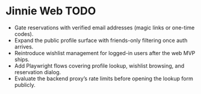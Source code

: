 # Jinnie Web TODO

- Gate reservations with verified email addresses (magic links or one-time codes).
- Expand the public profile surface with friends-only filtering once auth arrives.
- Reintroduce wishlist management for logged-in users after the web MVP ships.
- Add Playwright flows covering profile lookup, wishlist browsing, and reservation dialog.
- Evaluate the backend proxy’s rate limits before opening the lookup form publicly.
